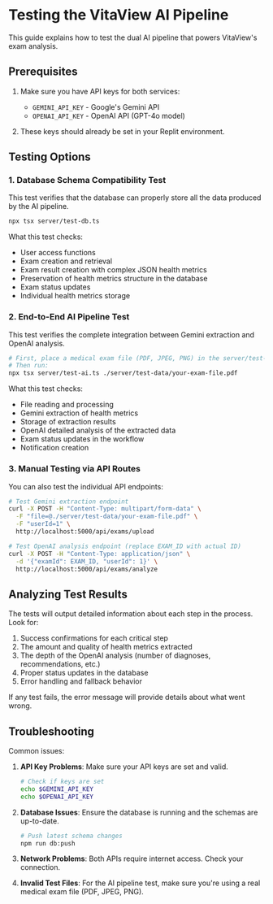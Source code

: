 # Testing the VitaView AI Pipeline

This guide explains how to test the dual AI pipeline that powers VitaView's exam analysis.

## Prerequisites

1. Make sure you have API keys for both services:
   - `GEMINI_API_KEY` - Google's Gemini API
   - `OPENAI_API_KEY` - OpenAI API (GPT-4o model)

2. These keys should already be set in your Replit environment.

## Testing Options

### 1. Database Schema Compatibility Test

This test verifies that the database can properly store all the data produced by the AI pipeline.

```bash
npx tsx server/test-db.ts
```

What this test checks:
- User access functions
- Exam creation and retrieval
- Exam result creation with complex JSON health metrics
- Preservation of health metrics structure in the database
- Exam status updates
- Individual health metrics storage

### 2. End-to-End AI Pipeline Test

This test verifies the complete integration between Gemini extraction and OpenAI analysis.

```bash
# First, place a medical exam file (PDF, JPEG, PNG) in the server/test-data directory
# Then run:
npx tsx server/test-ai.ts ./server/test-data/your-exam-file.pdf
```

What this test checks:
- File reading and processing
- Gemini extraction of health metrics
- Storage of extraction results
- OpenAI detailed analysis of the extracted data
- Exam status updates in the workflow
- Notification creation

### 3. Manual Testing via API Routes

You can also test the individual API endpoints:

```bash
# Test Gemini extraction endpoint
curl -X POST -H "Content-Type: multipart/form-data" \
  -F "file=@./server/test-data/your-exam-file.pdf" \
  -F "userId=1" \
  http://localhost:5000/api/exams/upload

# Test OpenAI analysis endpoint (replace EXAM_ID with actual ID)
curl -X POST -H "Content-Type: application/json" \
  -d '{"examId": EXAM_ID, "userId": 1}' \
  http://localhost:5000/api/exams/analyze
```

## Analyzing Test Results

The tests will output detailed information about each step in the process. Look for:

1. Success confirmations for each critical step
2. The amount and quality of health metrics extracted
3. The depth of the OpenAI analysis (number of diagnoses, recommendations, etc.)
4. Proper status updates in the database
5. Error handling and fallback behavior

If any test fails, the error message will provide details about what went wrong.

## Troubleshooting

Common issues:

1. **API Key Problems**: Make sure your API keys are set and valid.
   ```bash
   # Check if keys are set
   echo $GEMINI_API_KEY
   echo $OPENAI_API_KEY
   ```

2. **Database Issues**: Ensure the database is running and the schemas are up-to-date.
   ```bash
   # Push latest schema changes
   npm run db:push
   ```

3. **Network Problems**: Both APIs require internet access. Check your connection.

4. **Invalid Test Files**: For the AI pipeline test, make sure you're using a real medical exam file (PDF, JPEG, PNG).